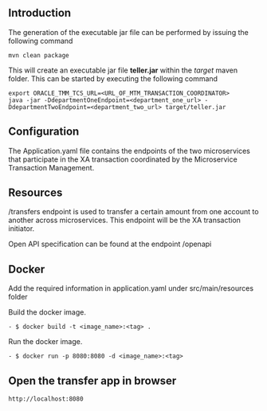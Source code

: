 ## Introduction

The generation of the executable jar file can be performed by issuing the following command

    mvn clean package

This will create an executable jar file **teller.jar** within the _target_ maven folder. This can be started by
executing the following command

    export ORACLE_TMM_TCS_URL=<URL_OF_MTM_TRANSACTION_COORDINATOR>
    java -jar -DdepartmentOneEndpoint=<department_one_url> -DdepartmentTwoEndpoint=<department_two_url> target/teller.jar

## Configuration

The Application.yaml file contains the endpoints of the two microservices that participate in the XA transaction 
coordinated by the Microservice Transaction Management.

## Resources

/transfers endpoint is used to transfer a certain amount from one account to another across microservices.
This endpoint will be the XA transaction initiator.

Open API specification can be found at the endpoint /openapi

## Docker
Add the required information in application.yaml under src/main/resources folder


Build the docker image.
```
- $ docker build -t <image_name>:<tag> .
```
Run the docker image.
```
- $ docker run -p 8080:8080 -d <image_name>:<tag>
```

## Open the transfer app in browser
```
http://localhost:8080
```